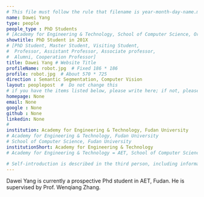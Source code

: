 ```yaml
---
# This file must follow the rule that filename is year-month-day-name.md.
name: Dawei Yang
type: people
people_type : PhD Students
# [Academy for Engineering & Technology, School of Computer Science, Organizer]
showtitle: PhD Student in 201X
# [PhD Student, Master Student, Visiting Student,
#  Professor, Assistant Professor, Associate professor,
#  Alumni, Cooperation Professor]
title: Dawei Yang # Website Title
profileName: robot.jpg  # Fixed 186 * 186
profile: robot.jpg  # About 570 * 725
direction : Semantic Segmentation, Computer Vision
layout: peoplepost  #  Do not change this
# if you have the items listed below, please write here; if not, please write None.
homepage: None
email: None
google : None
github : None
linkedin: None
# 
institution: Academy for Engineering & Technology, Fudan University
# Academy for Engineering & Technology, Fudan University
# School of Computer Science, Fudan University
institutionShort: Academy for Engineering & Technology
# Academy for Engineering & Technology = AET, School of Computer Science = SCS

# Self-introduction is described in the third person, including information such as educational experience
---
```


Dawei Yang is currently a prospective Phd student in AET, Fudan. He is supervised by Prof. Wenqiang Zhang.